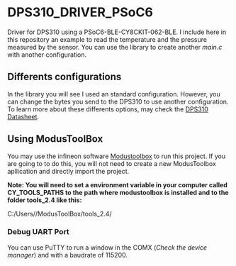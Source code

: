 # DPS310_DRIVER_PSoC6

Driver for DPS310 using a PSoC6-BLE-CY8CKIT-062-BLE. I include here in this repository an example to read the temperature and the pressure measured by the sensor. You can use the library to create another _main.c_ with another configuration. 

## Differents configurations

In the library you will see I used an standard configuration. However, you can change the bytes you send to the DPS310 to use another configuration. To learn more about these differents options, may check the [DPS310 Datasheet](https://www.infineon.com/dgdl/Infineon-DPS310-DS-v01_00-EN.pdf?fileId=5546d462576f34750157750826c42242).

## Using ModusToolBox

You may use the infineon software [Modustoolbox](https://www.infineon.com/cms/en/design-support/tools/sdk/modustoolbox-software/) to run this project. If you are going to to do this, you will not need to create a new ModusToolbox apllication and directly import the project.

**Note: You will need to set a environment variable in your computer called CY_TOOLS_PATHS to the path where modustoolbox is installed and to the folder tools_2.4 like this:**

C:/Users/<Name>/ModusToolBox/tools_2.4/


### Debug UART Port

You can use PuTTY to run a window in the COMX (_Check the device manager_) and with a baudrate of 115200.


